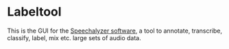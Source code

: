 # Labeltool

This is the GUI for the [Speechalyzer software](https://github.com/felixbur/Speechalyzer), a tool to annotate, transcribe, classify, label, mix etc. large sets of audio data.

